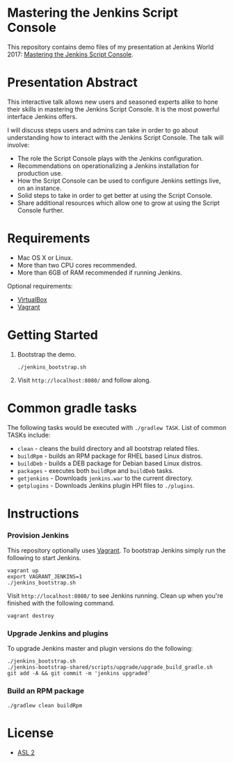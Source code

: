 # Mastering the Jenkins Script Console

This repository contains demo files of my presentation at Jenkins World 2017:
[Mastering the Jenkins Script Console][sched].

# Presentation Abstract

This interactive talk allows new users and seasoned experts alike to hone their
skills in mastering the Jenkins Script Console. It is the most powerful
interface Jenkins offers.

I will discuss steps users and admins can take in order to go about
understanding how to interact with the Jenkins Script Console. The talk will
involve:

- The role the Script Console plays with the Jenkins configuration.
- Recommendations on operationalizing a Jenkins installation for production use.
- How the Script Console can be used to configure Jenkins settings live, on an
  instance.
- Solid steps to take in order to get better at using the Script Console.
- Share additional resources which allow one to grow at using the Script Console
  further.


# Requirements

- Mac OS X or Linux.
- More than two CPU cores recommended.
- More than 6GB of RAM recommended if running Jenkins.

Optional requirements:

- [VirtualBox][vbox]
- [Vagrant][vagrant]

# Getting Started

1. Bootstrap the demo.

   ```
   ./jenkins_bootstrap.sh
   ```

2. Visit `http://localhost:8080/` and follow along.

# Common gradle tasks

The following tasks would be executed with `./gradlew TASK`.  List of common
TASKs include:

- `clean` - cleans the build directory and all bootstrap related files.
- `buildRpm` - builds an RPM package for RHEL based Linux distros.
- `buildDeb` - builds a DEB package for Debian based Linux distros.
- `packages` - executes both `buildRpm` and `buildDeb` tasks.
- `getjenkins` - Downloads `jenkins.war` to the current directory.
- `getplugins` - Downloads Jenkins plugin HPI files to `./plugins`.

# Instructions

### Provision Jenkins

This repository optionally uses [Vagrant][vagrant].  To bootstrap Jenkins simply
run the following to start Jenkins.

    vagrant up
    export VAGRANT_JENKINS=1
    ./jenkins_bootstrap.sh

Visit `http://localhost:8080/` to see Jenkins running.  Clean up when you're
finished with the following command.

    vagrant destroy

### Upgrade Jenkins and plugins

To upgrade Jenkins master and plugin versions do the following:

    ./jenkins_bootstrap.sh
    ./jenkins-bootstrap-shared/scripts/upgrade/upgrade_build_gradle.sh
    git add -A && git commit -m 'jenkins upgraded'

### Build an RPM package

    ./gradlew clean buildRpm

# License

* [ASL 2](LICENSE)

[sched]: http://sched.co/ALN9
[vagrant]: https://www.vagrantup.com/
[vbox]: https://www.virtualbox.org/

